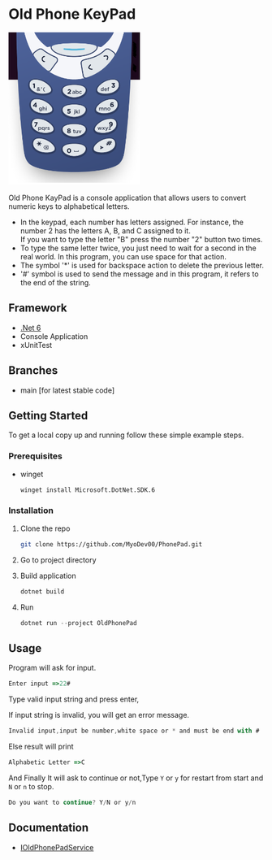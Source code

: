 
<h1> Old Phone KeyPad</h1>
<img src="KeyPad.png" style="height:300px;display:inline; "/>

Old Phone KayPad is a console application that allows users to convert numeric keys to alphabetical letters.
<ul>
<li>
In the keypad, each number has letters assigned. For instance, the number 2 has the letters A, B, and C assigned to it.</br>
If you want to type the letter "B" press the number "2" button two times.
</li>
<li>
To type the same letter twice, you just need to wait for a second in the real world. In this program, you can use space for that action.
</li>
<li>
The symbol '*' is used for backspace action to delete the previous letter.</br>
</li>
<li>
'#' symbol is used to send the message and in this program, it refers to the end of the string.</br>
</li>
</ul>

<h2> Framework </h2>
<ul>
<li><a href="https://dotnet.microsoft.com/download/dotnet/6.0">.Net 6  </a></li>
<li>Console Application</li>
<li>xUnitTest</li>
</ul>

<h2>Branches </h2>
<ul>
  <li>main [for latest stable code]</li>
</ul>


<!-- GETTING STARTED -->
## Getting Started

To get a local copy up and running follow these simple example steps.

### Prerequisites

* winget
  ```sh
  winget install Microsoft.DotNet.SDK.6
  ```

### Installation

1. Clone the repo
   ```sh
   git clone https://github.com/MyoDev00/PhonePad.git
   ```
3. Go to project directory
   
2. Build application
   ```sh
   dotnet build
   ```
3. Run
   ```js
   dotnet run --project OldPhonePad
   ```

<!-- USAGE EXAMPLES -->
## Usage
Program will ask for input.
```js
Enter input =>22#
```

Type valid input string and press enter,

If input string is invalid, you will get an error message.
```js
Invalid input,input be number,white space or * and must be end with #
```

Else result will print
```js
Alphabetic Letter =>C
```

And Finally It will ask to continue or not,Type `Y` or `y` for restart from start and `N` or `n` to stop.
```js
Do you want to continue? Y/N or y/n
```

<h2>Documentation</h2>
<ul>
  <li><a href="https://github.com/MyoDev00/PhonePad/blob/main/OldPhonePadDoc.md">IOldPhonePadService</a></li>
</ul>

